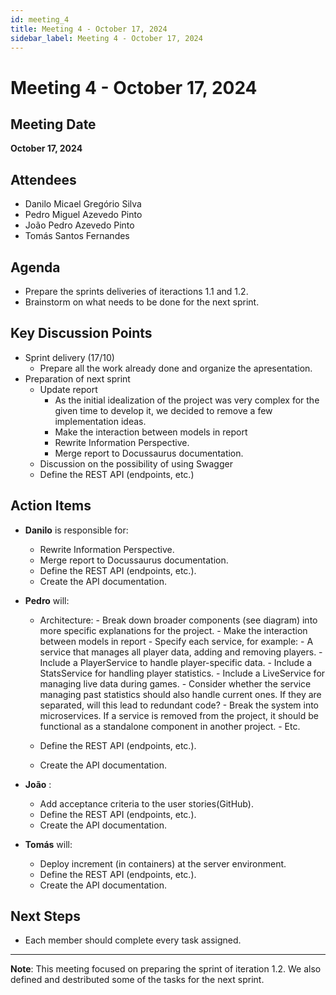 ```yaml
---
id: meeting_4
title: Meeting 4 - October 17, 2024
sidebar_label: Meeting 4 - October 17, 2024
---
```


# Meeting 4 - October 17, 2024

## Meeting Date
**October 17, 2024**

## Attendees
- Danilo Micael Gregório Silva
- Pedro Miguel Azevedo Pinto
- João Pedro Azevedo Pinto
- Tomás Santos Fernandes

## Agenda
- Prepare the sprints deliveries of iteractions 1.1 and 1.2.
- Brainstorm on what needs to be done for the next sprint.

## Key Discussion Points
- Sprint delivery (17/10)
    - Prepare all the work already done and organize the apresentation.
- Preparation of next sprint
    - Update report
        - As the initial idealization of the project was very complex for the given time to develop it, we decided to remove a few implementation ideas.
        - Make the interaction between models in report
        - Rewrite Information Perspective.
        - Merge report to Docussaurus documentation.
    - Discussion on the possibility of using Swagger
    - Define the REST API (endpoints, etc.)

## Action Items
- **Danilo** is responsible for: 
  - Rewrite Information Perspective.
  - Merge report to Docussaurus documentation.
  - Define the REST API (endpoints, etc.).
  - Create the API documentation.

- **Pedro** will:
  - Architecture:
        - Break down broader components (see diagram) into more specific explanations for the project.
        - Make the interaction between models in report
        - Specify each service, for example:
            - A service that manages all player data, adding and removing players.
            - Include a PlayerService to handle player-specific data.
            - Include a StatsService for handling player statistics.
            - Include a LiveService for managing live data during games.
            - Consider whether the service managing past statistics should also handle current ones. If they are separated, will this lead to redundant code?
            - Break the system into microservices. If a service is removed from the project, it should be functional as a standalone component in another project.
            - Etc.

  - Define the REST API (endpoints, etc.).
  - Create the API documentation.

- **João** : 
  - Add acceptance criteria to the user stories(GitHub).
  - Define the REST API (endpoints, etc.).
  - Create the API documentation.

- **Tomás** will: 
  - Deploy increment (in containers) at the server environment.
  - Define the REST API (endpoints, etc.).
  - Create the API documentation.

## Next Steps
- Each member should complete every task assigned.

---

**Note**: This meeting focused on preparing the sprint of iteration 1.2. We also defined and destributed some of the tasks for the next sprint.